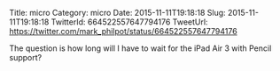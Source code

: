 Title: micro
Category: micro
Date: 2015-11-11T19:18:18
Slug: 2015-11-11T19:18:18
TwitterId: 664522557647794176
TweetUrl: https://twitter.com/mark_philpot/status/664522557647794176

The question is how long will I have to wait for the iPad Air 3 with Pencil support?